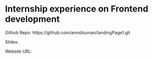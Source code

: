 # Internship experience on Frontend development

<p>Github Repo: https://github.com/amodsuman/landingPage1.git</p>
<p>Slides: </p>
<p>Website URL:</p>
